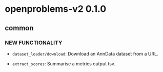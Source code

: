 # openproblems-v2 0.1.0

## common

### NEW FUNCTIONALITY

* `dataset_loader/download`: Download an AnnData dataset from a URL.

* `extract_scores`: Summarise a metrics output tsv.

## 